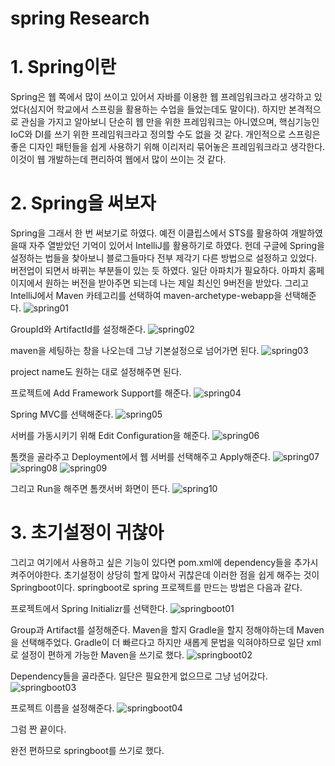 spring Research
==============

# 1. Spring이란
Spring은 웹 쪽에서 많이 쓰이고 있어서 자바를 이용한 웹 프레임워크라고 생각하고 있었다(심지어 학교에서 스프링을 활용하는 수업을 들었는데도 말이다). 하지만 본격적으로 관심을 가지고 알아보니 단순히 웹 만을 위한 프레임워크는 아니였으며, 핵심기능인 IoC와 DI를 쓰기 위한 프레임워크라고 정의할 수도 없을 것 같다. 개인적으로 스프링은 좋은 디자인 패턴들을 쉽게 사용하기 위해 이리저리 묶어놓은 프레임워크라고 생각한다. 이것이 웹 개발하는데 편리하여 웹에서 많이 쓰이는 것 같다.

# 2. Spring을 써보자
Spring을 그래서 한 번 써보기로 하였다. 예전 이클립스에서 STS를 활용하여 개발하였을때 자주 열받았던 기억이 있어서 IntelliJ를 활용하기로 하였다. 헌데 구글에 Spring을 설정하는 법들을 찾아보니 블로그들마다 전부 제각기 다른 방법으로 설정하고 있었다. 버전업이 되면서 바뀌는 부분들이 있는 듯 하였다. 일단 아파치가 필요하다. 아파치 홈페이지에서 원하는 버전을 받아주면 되는데 나는 제일 최신인 9버전을 받았다. 그리고 IntelliJ에서 Maven 카테고리를 선택하여 maven-archetype-webapp을 선택해준다. 
![spring01](HackdayResearch/images/2-spring/spring01.png)

GroupId와 ArtifactId를 설정해준다. 
![spring02](https://github.com/cosmicb0y/images/2-spring/spring02.png)

maven을 세팅하는 창을 나오는데 그냥 기본설정으로 넘어가면 된다. 
![spring03](https://github.com/cosmicb0y/images/2-spring/spring03.png)

project name도 원하는 대로 설정해주면 된다.

프로젝트에 Add Framework Support를 해준다.
![spring04](https://github.com/cosmicb0y/images/2-spring/spring04.png)

Spring MVC를 선택해준다.
![spring05](https://github.com/cosmicb0y/images/2-spring/spring05.png)

서버를 가동시키기 위해 Edit Configuration을 해준다.
![spring06](https://github.com/cosmicb0y/images/2-spring/spring06.png)

톰캣을 골라주고 Deployment에서 웹 서버를 선택해주고 Apply해준다.
![spring07](https://github.com/cosmicb0y/images/2-spring/spring07.png)
![spring08](https://github.com/cosmicb0y/images/2-spring/spring08.png)
![spring09](https://github.com/cosmicb0y/images/2-spring/spring09.png)

그리고 Run을 해주면 톰캣서버 화면이 뜬다.
![spring10](https://github.com/cosmicb0y/images/2-spring/spring10.png)


# 3. 초기설정이 귀찮아
그리고 여기에서 사용하고 싶은 기능이 있다면 pom.xml에 dependency들을 추가시켜주어야한다. 초기설정이 상당히 할게 많아서 귀찮은데 이러한 점을 쉽게 해주는 것이 Springboot이다. springboot로 spring 프로젝트를 만드는 방법은 다음과 같다.

프로젝트에서 Spring Initializr를 선택한다.
![springboot01](https://github.com/cosmicb0y/images/3-springboot/springboot1.png)

Group과 Artifact를 설정해준다. Maven을 할지 Gradle을 할지 정해야하는데 Maven을 선택해주었다. Gradle이 더 빠르다고 하지만 새롭게 문법을 익혀야하므로 일단 xml로 설정이 편하게 가능한 Maven을 쓰기로 했다.
![springboot02](https://github.com/cosmicb0y/images/3-springboot/springboot2.png)

Dependency들을 골라준다. 일단은 필요한게 없으므로 그냥 넘어갔다.
![springboot03](https://github.com/cosmicb0y/images/3-springboot/springboot3.png)

프로젝트 이름을 설정해준다.
![springboot04](https://github.com/cosmicb0y/images/3-springboot/springboot4.png)

그럼 짠 끝이다.

완전 편하므로 springboot를 쓰기로 했다.